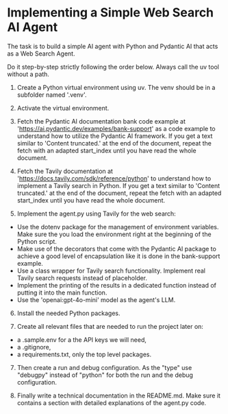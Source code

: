 # Implementing a Simple Web Search AI Agent

The task is to build a simple AI agent with Python and Pydantic AI that acts as a Web Search Agent.

Do it step-by-step strictly following the order below. Always call the uv tool without a path.

1. Create a Python virtual environment using uv. The venv should be in a subfolder named '.venv'.

2. Activate the virtual environment.

3. Fetch the Pydantic AI documentation bank code example at 'https://ai.pydantic.dev/examples/bank-support' as a code example to understand how to utilize the Pydantic AI framework. If you get a text similar to 'Content truncated.' at the end of the document, repeat the fetch with an adapted start_index until you have read the whole document.

4. Fetch the Tavily documentation at 'https://docs.tavily.com/sdk/reference/python' to understand how to implement a Tavily search in Python. If you get a text similar to 'Content truncated.' at the end of the document, repeat the fetch with an adapted start_index until you have read the whole document. 

5. Implement the agent.py using Tavily for the web search:

- Use the dotenv package for the management of environment variables. Make sure the you load the environment right at the beginning of the Python script. 
- Make use of the decorators that come with the Pydantic AI package to achieve a good level of encapsulation like it is done in the bank-support example.
- Use a class wrapper for Tavily search functionality. Implement real Tavily search requests instead of placeholder.
- Implement the printing of the results in a dedicated function instead of putting it into the main function.
- Use the 'openai:gpt-4o-mini' model as the agent's LLM.

6. Install the needed Python packages.

7. Create all relevant files that are needed to run the project later on:

- a .sample.env for a the API keys we will need,
- a .gitignore,
- a requirements.txt, only the top level packages.

7. Then create a run and debug configuration. As the "type" use "debugpy" instead of "python" for both the run and the debug configuration.

8. Finally write a technical documentation in the README.md. Make sure it contains a section with detailed explanations of the agent.py code.
